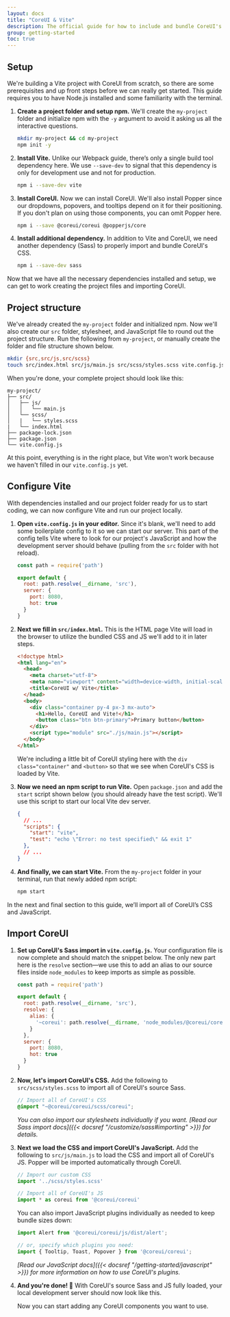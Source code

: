```yaml
---
layout: docs
title: "CoreUI & Vite"
description: The official guide for how to include and bundle CoreUI's CSS and JavaScript in your project using Vite.
group: getting-started
toc: true
---
```


## Setup

We're building a Vite project with CoreUI from scratch, so there are some prerequisites and up front steps before we can really get started. This guide requires you to have Node.js installed and some familiarity with the terminal.

1. **Create a project folder and setup npm.** We'll create the `my-project` folder and initialize npm with the `-y` argument to avoid it asking us all the interactive questions.

   ```sh
   mkdir my-project && cd my-project
   npm init -y
   ```

2. **Install Vite.** Unlike our Webpack guide, there’s only a single build tool dependency here. We use `--save-dev` to signal that this dependency is only for development use and not for production.

   ```sh
   npm i --save-dev vite
   ```

3. **Install CoreUI.** Now we can install CoreUI. We'll also install Popper since our dropdowns, popovers, and tooltips depend on it for their positioning. If you don't plan on using those components, you can omit Popper here.

   ```sh
   npm i --save @coreui/coreui @popperjs/core
   ```

4. **Install additional dependency.** In addition to Vite and CoreUI, we need another dependency (Sass) to properly import and bundle CoreUI's CSS.

   ```sh
   npm i --save-dev sass
   ```

Now that we have all the necessary dependencies installed and setup, we can get to work creating the project files and importing CoreUI.

## Project structure

We've already created the `my-project` folder and initialized npm. Now we'll also create our `src` folder, stylesheet, and JavaScript file to round out the project structure. Run the following from `my-project`, or manually create the folder and file structure shown below.

```sh
mkdir {src,src/js,src/scss}
touch src/index.html src/js/main.js src/scss/styles.scss vite.config.js
```

When you're done, your complete project should look like this:

```text
my-project/
├── src/
│   ├── js/
│   │   └── main.js
│   └── scss/
│   |   └── styles.scss
|   └── index.html
├── package-lock.json
├── package.json
└── vite.config.js
```

At this point, everything is in the right place, but Vite won't work because we haven't filled in our `vite.config.js` yet.

## Configure Vite

With dependencies installed and our project folder ready for us to start coding, we can now configure Vite and run our project locally.

1. **Open `vite.config.js` in your editor.** Since it's blank, we'll need to add some boilerplate config to it so we can start our server. This part of the config tells Vite where to look for our project's JavaScript and how the development server should behave (pulling from the `src` folder with hot reload).

   <!-- eslint-skip -->
   ```js
   const path = require('path')

   export default {
     root: path.resolve(__dirname, 'src'),
     server: {
       port: 8080,
       hot: true
     }
   }
   ```

2. **Next we fill in `src/index.html`.** This is the HTML page Vite will load in the browser to utilize the bundled CSS and JS we'll add to it in later steps.

   ```html
   <!doctype html>
   <html lang="en">
     <head>
       <meta charset="utf-8">
       <meta name="viewport" content="width=device-width, initial-scale=1">
       <title>CoreUI w/ Vite</title>
     </head>
     <body>
       <div class="container py-4 px-3 mx-auto">
         <h1>Hello, CoreUI and Vite!</h1>
         <button class="btn btn-primary">Primary button</button>
       </div>
       <script type="module" src="./js/main.js"></script>
     </body>
   </html>
   ```

   We're including a little bit of CoreUI styling here with the `div class="container"` and `<button>` so that we see when CoreUI's CSS is loaded by Vite.

3. **Now we need an npm script to run Vite.** Open `package.json` and add the `start` script shown below (you should already have the test script). We'll use this script to start our local Vite dev server.

   ```json
   {
     // ...
     "scripts": {
       "start": "vite",
       "test": "echo \"Error: no test specified\" && exit 1"
     },
     // ...
   }
   ```

4. **And finally, we can start Vite.** From the `my-project` folder in your terminal, run that newly added npm script:

   ```sh
   npm start
   ```

In the next and final section to this guide, we’ll import all of CoreUI’s CSS and JavaScript.

## Import CoreUI

1. **Set up CoreUI's Sass import in `vite.config.js`.** Your configuration file is now complete and should match the snippet below. The only new part here is the `resolve` section—we use this to add an alias to our source files inside `node_modules` to keep imports as simple as possible.

   <!-- eslint-skip -->
   ```js
   const path = require('path')

   export default {
     root: path.resolve(__dirname, 'src'),
     resolve: {
       alias: {
         '~coreui': path.resolve(__dirname, 'node_modules/@coreui/coreui'),
       }
     },
     server: {
       port: 8080,
       hot: true
     }
   }
   ```

2. **Now, let's import CoreUI's CSS.** Add the following to `src/scss/styles.scss` to import all of CoreUI's source Sass.

   ```scss
   // Import all of CoreUI's CSS
   @import "~@coreui/coreui/scss/coreui";
   ```

   *You can also import our stylesheets individually if you want. [Read our Sass import docs]({{< docsref "/customize/sass#importing" >}}) for details.*

3. **Next we load the CSS and import CoreUI's JavaScript.** Add the following to `src/js/main.js` to load the CSS and import all of CoreUI's JS. Popper will be imported automatically through CoreUI.

   <!-- eslint-skip -->
   ```js
   // Import our custom CSS
   import '../scss/styles.scss'

   // Import all of CoreUI's JS
   import * as coreui from '@coreui/coreui'
   ```

   You can also import JavaScript plugins individually as needed to keep bundle sizes down:

   <!-- eslint-skip -->
   ```js
   import Alert from '@coreui/coreui/js/dist/alert';

   // or, specify which plugins you need:
   import { Tooltip, Toast, Popover } from '@coreui/coreui';
   ```

   *[Read our JavaScript docs]({{< docsref "/getting-started/javascript" >}}) for more information on how to use CoreUI's plugins.*

4. **And you're done! 🎉** With CoreUI's source Sass and JS fully loaded, your local development server should now look like this.

   Now you can start adding any CoreUI components you want to use.
